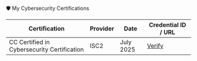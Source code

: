 🛡️ My Cybersecurity Certifications

| Certification | Provider | Date | Credential ID / URL |
|---------------|----------|------|----------------------|
| CC Certified in Cybersecurity Certification | ISC2 | July 2025 | [Verify]([https://www.credly.com/badges/your-badge-id](https://www.credly.com/badges/4e81c130-bc58-4c68-aebd-71d804653dc8/public_url)) |
